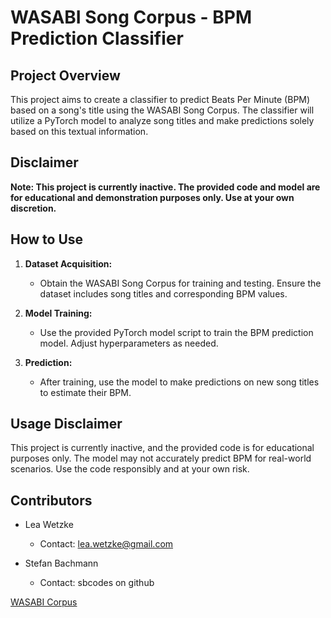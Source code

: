 # WASABI Song Corpus - BPM Prediction Classifier

## Project Overview

This project aims to create a classifier to predict Beats Per Minute (BPM) based on a song's title using the WASABI Song Corpus. The classifier will utilize a PyTorch model to analyze song titles and make predictions solely based on this textual information.

## Disclaimer

**Note: This project is currently inactive. The provided code and model are for educational and demonstration purposes only. Use at your own discretion.**

## How to Use

1. **Dataset Acquisition:**
   - Obtain the WASABI Song Corpus for training and testing. Ensure the dataset includes song titles and corresponding BPM values.

2. **Model Training:**
   - Use the provided PyTorch model script to train the BPM prediction model. Adjust hyperparameters as needed.

3. **Prediction:**
   - After training, use the model to make predictions on new song titles to estimate their BPM.

## Usage Disclaimer

This project is currently inactive, and the provided code is for educational purposes only. The model may not accurately predict BPM for real-world scenarios. Use the code responsibly and at your own risk.

## Contributors

- Lea Wetzke
  - Contact: lea.wetzke@gmail.com

- Stefan Bachmann
  - Contact: sbcodes on github     

[WASABI Corpus](https://github.com/micbuffa/WasabiDataset)
